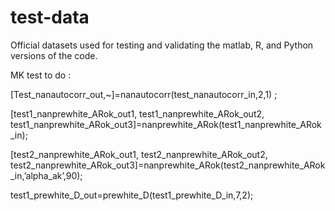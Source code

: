 # test-data
Official datasets used for testing and validating the matlab, R, and Python versions of the code.

MK test to do :

[Test_nanautocorr_out,~]=nanautocorr(test_nanautocorr_in,2,1) ;

[test1_nanprewhite_ARok_out1, test1_nanprewhite_ARok_out2, test1_nanprewhite_ARok_out3]=nanprewhite_ARok(test1_nanprewhite_ARok_in);

[test2_nanprewhite_ARok_out1, test2_nanprewhite_ARok_out2, test2_nanprewhite_ARok_out3]=nanprewhite_ARok(test2_nanprewhite_ARok_in,’alpha_ak’,90);

test1_prewhite_D_out=prewhite_D(test1_prewhite_D_in,7,2);
